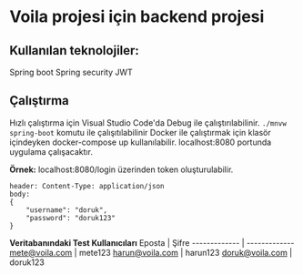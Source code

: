# Voila projesi için backend projesi

## Kullanılan teknolojiler:
Spring boot
Spring security
JWT

## Çalıştırma
Hızlı çalıştırma için Visual Studio Code'da Debug ile çalıştırılabilinir.
`./mnvw spring-boot` komutu ile çalışıtılabilinir
Docker ile çalıştırmak için klasör içindeyken docker-compose up kullanılabilir. 
localhost:8080 portunda uygulama çalışacaktır. 

**Örnek:**
localhost:8080/login üzerinden token oluşturulabilir.
```
header: Content-Type: application/json
body:
{
    "username": "doruk",
    "password": "doruk123"
}
```
**Veritabanındaki Test Kullanıcıları**
Eposta  | Şifre
------------- | -------------
mete@voila.com  | mete123
harun@voila.com  | harun123
doruk@voila.com  | doruk123
